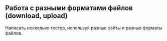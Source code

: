 
## Работа с разными форматами файлов (download, upload)

Написать несколько тестов, используя разные сайты и разные форматы файлов.
